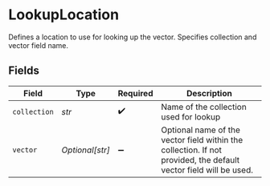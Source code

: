# LookupLocation

Defines a location to use for looking up the vector. Specifies collection and vector field name.


## Fields

| Field                                                                                                            | Type                                                                                                             | Required                                                                                                         | Description                                                                                                      |
| ---------------------------------------------------------------------------------------------------------------- | ---------------------------------------------------------------------------------------------------------------- | ---------------------------------------------------------------------------------------------------------------- | ---------------------------------------------------------------------------------------------------------------- |
| `collection`                                                                                                     | *str*                                                                                                            | :heavy_check_mark:                                                                                               | Name of the collection used for lookup                                                                           |
| `vector`                                                                                                         | *Optional[str]*                                                                                                  | :heavy_minus_sign:                                                                                               | Optional name of the vector field within the collection. If not provided, the default vector field will be used. |